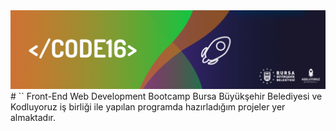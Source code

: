 <img src="./code16.jpg" alt="code16">
# `</Code16>` Front-End Web Development Bootcamp
Bursa Büyükşehir Belediyesi ve Kodluyoruz iş birliği ile yapılan programda hazırladığım projeler yer almaktadır.

